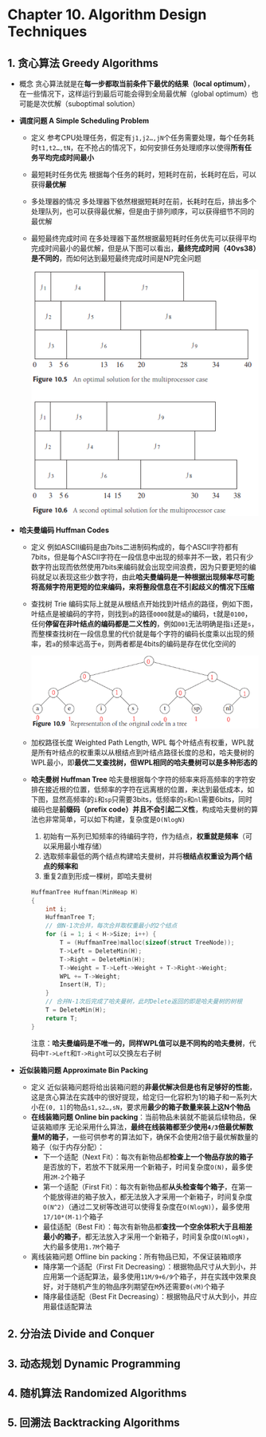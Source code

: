 # Chapter 10. Algorithm Design Techniques

## 1. 贪心算法 Greedy Algorithms

- 概念
    贪心算法就是在**每一步都取当前条件下最优的结果（local optimum）**，在一些情况下，这样运行到最后可能会得到全局最优解（global optimum）也可能是次优解（suboptimal solution）
- **调度问题 A Simple Scheduling Problem**
  - 定义
    参考CPU处理任务，假定有`j1,j2…,jN`个任务需要处理，每个任务耗时`t1,t2…,tN`，在不抢占的情况下，如何安排任务处理顺序以使得**所有任务平均完成时间最小**
  - 最短耗时任务优先
    根据每个任务的耗时，短耗时在前，长耗时在后，可以获得**最优解**
  - 多处理器的情况
    多处理器下依然根据短耗时在前，长耗时在后，排出多个处理队列，也可以获得最优解，但是由于排列顺序，可以获得细节不同的最优解
  - 最短最终完成时间
    在多处理器下虽然根据最短耗时任务优先可以获得平均完成时间最小的最优解，但是从下图可以看出，**最终完成时间（40vs38）是不同的**，而如何达到最短最终完成时间是NP完全问题

    ![10.1](images/10.1.png)

- **哈夫曼编码 Huffman Codes**
  - 定义
    例如ASCII编码是由7bits二进制码构成的，每个ASCII字符都有7bits，但是每个ASCII字符在一段信息中出现的频率并不一致，若只有少数字符出现而依然使用7bits来编码就会出现空间浪费，因为只要更短的编码就足以表现这些少数字符，由此**哈夫曼编码是一种根据出现频率尽可能将高频字符用更短的位来编码，来将整段信息在不引起歧义的情况下压缩**
  - 查找树 Trie
    编码实际上就是从根结点开始找到叶结点的路径，例如下图，叶结点是被编码的字符，则找到`a`的路径`0000`就是`a`的编码，`t`就是`0100`，任何**停留在非叶结点的编码都是二义性的**，例如`001`无法明确是指`i`还是`s`，而整棵查找树在一段信息里的代价就是每个字符的编码长度乘以出现的频率，若`a`的频率远高于`e`，则两者都是4bits的编码是存在优化空间的

    ![10.2](images/10.2.png)

  - 加权路径长度 Weighted Path Length, WPL
    每个叶结点有权重，WPL就是所有叶结点的权重乘以从根结点到叶结点路径长度的总和，哈夫曼树的WPL最小，即**最优二叉查找树，但WPL相同的哈夫曼树可以是多种形态的**
  - **哈夫曼树 Huffman Tree**
    哈夫曼根据每个字符的频率来将高频率的字符安排在接近根的位置，低频率的字符在远离根的位置，来达到最低成本，如下图，显然高频率的`i`和`sp`只需要3bits，低频率的`s`和`nl`需要6bits，同时编码也是**前缀码（prefix code）并且不会引起二义性**，构成哈夫曼树的算法也非常简单，可以如下构建，复杂度是`O(NlogN)`
    1. 初始有一系列已知频率的待编码字符，作为结点，**权重就是频率**（可以采用最小堆存储）
    2. 选取频率最低的两个结点构建哈夫曼树，并将**根结点权重设为两个结点的频率和**
    3. 重复2直到形成一棵树，即哈夫曼树

    ```C++
    HuffmanTree Huffman(MinHeap H)
    {
        int i; 
        HuffmanTree T;
        // 做N-1次合并，每次合并取权重最小的2个结点
        for (i = 1; i < H->Size; i++) {
            T = (HuffmanTree)malloc(sizeof(struct TreeNode));
            T->Left = DeleteMin(H);
            T->Right = DeleteMin(H);
            T->Weight = T->Left->Weight + T->Right->Weight;
            WPL += T->Weight;
            Insert(H, T);
        }
        // 合并N-1次后完成了哈夫曼树，此时Delete返回的即是哈夫曼树的树根
        T = DeleteMin(H);
        return T;
    }
    ```

    注意：**哈夫曼编码是不唯一的，同样WPL值可以是不同构的哈夫曼树**，代码中`T->Left`和`T->Right`可以交换左右子树

- **近似装箱问题 Approximate Bin Packing**
  - 定义
    近似装箱问题将给出装箱问题的**非最优解决但是也有足够好的性能**，这是贪心算法在实践中的很好提现，给定归一化容积为1的箱子和一系列大小在`(0, 1]`的物品`s1,s2…,sN`，要求用**最少的箱子数量来装上这N个物品**
  - **在线装箱问题 Online bin packing**：当前物品未装就不能装后续物品，保证装箱顺序
    无论采用什么算法，**最终在线装箱都至少使用`4/3`倍最优解数量M的箱子**，一些可供参考的算法如下，确保不会使用2倍于最优解数量的箱子（似于内存分配）：
    - 下一个适配（Next Fit）：每次有新物品都**检查上一个物品存放的箱子**是否放的下，若放不下就采用一个新箱子，时间复杂度`O(N)`，最多使用`2M-2`个箱子
    - 第一个适配（First Fit）：每次有新物品都**从头检查每个箱子**，在第一个能放得进的箱子放入，都无法放入才采用一个新箱子，时间复杂度`O(N^2)`（通过二叉树等改进可以使得复杂度在`O(NlogN)`），最多使用`17/10*(M-1)`个箱子
    - 最佳适配（Best Fit）：每次有新物品都**查找一个空余体积大于且相差最小的箱子**，都无法放入才采用一个新箱子，时间复杂度`O(NlogN)`，大约最多使用`1.7M`个箱子
  - 离线装箱问题 Offline bin packing：所有物品已知，不保证装箱顺序
    - 降序第一个适配（First Fit Decreasing）：根据物品尺寸从大到小，并应用第一个适配算法，最多使用`11M/9+6/9`个箱子，并在实践中效果良好，对于随机产生的物品序列期望在`M`外还需要`Θ(√M)`个箱子
    - 降序最佳适配（Best Fit Decreasing）：根据物品尺寸从大到小，并应用最佳适配算法

## 2. 分治法 Divide and Conquer

## 3. 动态规划 Dynamic Programming

## 4. 随机算法 Randomized Algorithms

## 5. 回溯法 Backtracking Algorithms